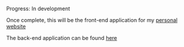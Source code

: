Progress: In development

Once complete, this will be the front-end application for my [personal website](https://malandev.com)

The back-end application can be found [here](https://github.com/notmalan/cms)
